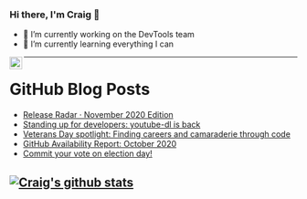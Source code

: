 ### Hi there, I'm Craig 👋

<!--
**CraigTeelFugro/CraigTeelFugro** is a ✨ _special_ ✨ repository because its `README.md` (this file) appears on your GitHub profile.

Here are some ideas to get you started:
-->

- 🔭 I’m currently working on the DevTools team
- 🌱 I’m currently learning everything I can

[<img align="left" alt="Craig Teel | LinkedIn" width="22px" src="https://cdn.jsdelivr.net/npm/simple-icons@v3/icons/linkedin.svg" />][linkedin]

---

# GitHub Blog Posts

<!-- BLOG-POST-LIST:START -->
- [Release Radar · November 2020 Edition](https://github.blog/2020-11-16-release-radar-nov-2020/)
- [Standing up for developers: youtube-dl is back](https://github.blog/2020-11-16-standing-up-for-developers-youtube-dl-is-back/)
- [Veterans Day spotlight: Finding careers and camaraderie through code](https://github.blog/2020-11-11-veterans-day-spotlight-finding-careers-and-camaraderie-through-code/)
- [GitHub Availability Report: October 2020](https://github.blog/2020-11-04-github-availability-report-october-2020/)
- [Commit your vote on election day!](https://github.blog/2020-11-02-commit-your-vote-on-election-day/)
<!-- BLOG-POST-LIST:END -->

## [![Craig's github stats](https://github-readme-stats.vercel.app/api?username=craigteelfugro)](https://github.com/anuraghazra/github-readme-stats)

[linkedin]: https://linkedin.com/in/craig-teel-b8786771
